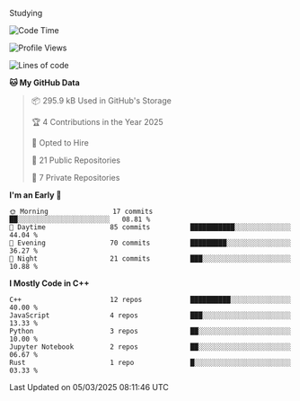 Studying

<!--START_SECTION:waka-->
![Code Time](http://img.shields.io/badge/Code%20Time-0%20secs-blue)

![Profile Views](http://img.shields.io/badge/Profile%20Views-0-blue)

![Lines of code](https://img.shields.io/badge/From%20Hello%20World%20I%27ve%20Written-15.1%20thousand%20lines%20of%20code-blue)

**🐱 My GitHub Data** 

> 📦 295.9 kB Used in GitHub's Storage 
 > 
> 🏆 4 Contributions in the Year 2025
 > 
> 💼 Opted to Hire
 > 
> 📜 21 Public Repositories 
 > 
> 🔑 7 Private Repositories 
 > 
**I'm an Early 🐤** 

```text
🌞 Morning                17 commits          ██░░░░░░░░░░░░░░░░░░░░░░░   08.81 % 
🌆 Daytime                85 commits          ███████████░░░░░░░░░░░░░░   44.04 % 
🌃 Evening                70 commits          █████████░░░░░░░░░░░░░░░░   36.27 % 
🌙 Night                  21 commits          ███░░░░░░░░░░░░░░░░░░░░░░   10.88 % 
```


**I Mostly Code in C++** 

```text
C++                      12 repos            ██████████░░░░░░░░░░░░░░░   40.00 % 
JavaScript               4 repos             ███░░░░░░░░░░░░░░░░░░░░░░   13.33 % 
Python                   3 repos             ██░░░░░░░░░░░░░░░░░░░░░░░   10.00 % 
Jupyter Notebook         2 repos             ██░░░░░░░░░░░░░░░░░░░░░░░   06.67 % 
Rust                     1 repo              █░░░░░░░░░░░░░░░░░░░░░░░░   03.33 % 
```




 Last Updated on 05/03/2025 08:11:46 UTC
<!--END_SECTION:waka-->
<!--
**daniel-junhui/daniel-junhui** is a ✨ _special_ ✨ repository because its `README.md` (this file) appears on your GitHub profile.

Here are some ideas to get you started:

- 🔭 I’m currently working on ...
- 🌱 I’m currently learning ...
- 👯 I’m looking to collaborate on ...
- 🤔 I’m looking for help with ...
- 💬 Ask me about ...
- 📫 How to reach me: ...
- 😄 Pronouns: ...
- ⚡ Fun fact: ...
-->
